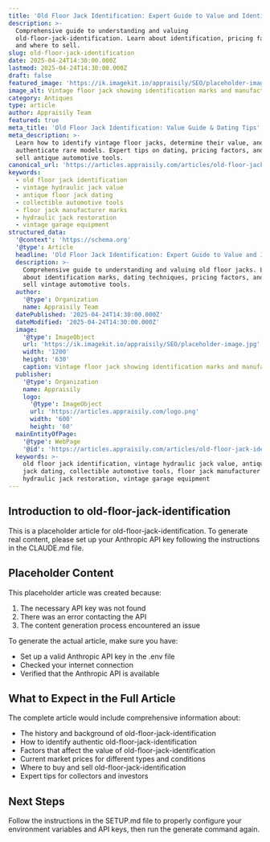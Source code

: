 ```yaml
---
title: 'Old Floor Jack Identification: Expert Guide to Value and Identification'
description: >-
  Comprehensive guide to understanding and valuing
  old-floor-jack-identification. Learn about identification, pricing factors,
  and where to sell.
slug: old-floor-jack-identification
date: 2025-04-24T14:30:00.000Z
lastmod: 2025-04-24T14:30:00.000Z
draft: false
featured_image: 'https://ik.imagekit.io/appraisily/SEO/placeholder-image.jpg'
image_alt: Vintage floor jack showing identification marks and manufacturer details
category: Antiques
type: article
author: Appraisily Team
featured: true
meta_title: 'Old Floor Jack Identification: Value Guide & Dating Tips'
meta_description: >-
  Learn how to identify vintage floor jacks, determine their value, and
  authenticate rare models. Expert tips on dating, pricing factors, and where to
  sell antique automotive tools.
canonical_url: 'https://articles.appraisily.com/articles/old-floor-jack-identification'
keywords:
  - old floor jack identification
  - vintage hydraulic jack value
  - antique floor jack dating
  - collectible automotive tools
  - floor jack manufacturer marks
  - hydraulic jack restoration
  - vintage garage equipment
structured_data:
  '@context': 'https://schema.org'
  '@type': Article
  headline: 'Old Floor Jack Identification: Expert Guide to Value and Identification'
  description: >-
    Comprehensive guide to understanding and valuing old floor jacks. Learn
    about identification marks, dating techniques, pricing factors, and where to
    sell vintage automotive tools.
  author:
    '@type': Organization
    name: Appraisily Team
  datePublished: '2025-04-24T14:30:00.000Z'
  dateModified: '2025-04-24T14:30:00.000Z'
  image:
    '@type': ImageObject
    url: 'https://ik.imagekit.io/appraisily/SEO/placeholder-image.jpg'
    width: '1200'
    height: '630'
    caption: Vintage floor jack showing identification marks and manufacturer details
  publisher:
    '@type': Organization
    name: Appraisily
    logo:
      '@type': ImageObject
      url: 'https://articles.appraisily.com/logo.png'
      width: '600'
      height: '60'
  mainEntityOfPage:
    '@type': WebPage
    '@id': 'https://articles.appraisily.com/articles/old-floor-jack-identification'
  keywords: >-
    old floor jack identification, vintage hydraulic jack value, antique floor
    jack dating, collectible automotive tools, floor jack manufacturer marks,
    hydraulic jack restoration, vintage garage equipment
---
```


## Introduction to old-floor-jack-identification

This is a placeholder article for old-floor-jack-identification. To generate real content, please set up your Anthropic API key following the instructions in the CLAUDE.md file.

## Placeholder Content

This placeholder article was created because:

1. The necessary API key was not found
2. There was an error contacting the API
3. The content generation process encountered an issue

To generate the actual article, make sure you have:

- Set up a valid Anthropic API key in the .env file
- Checked your internet connection
- Verified that the Anthropic API is available

## What to Expect in the Full Article

The complete article would include comprehensive information about:

- The history and background of old-floor-jack-identification
- How to identify authentic old-floor-jack-identification
- Factors that affect the value of old-floor-jack-identification
- Current market prices for different types and conditions
- Where to buy and sell old-floor-jack-identification
- Expert tips for collectors and investors

## Next Steps

Follow the instructions in the SETUP.md file to properly configure your environment variables and API keys, then run the generate command again.

